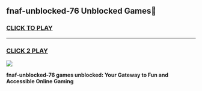 
## fnaf-unblocked-76 Unblocked Games👋
<h3>
<a href="https://news.freeplayer.one?title=fnaf-unblocked-76&ref=16F">CLICK TO PLAY</a></h3>
<hr>

<h3>
<a href="https://news.freeplayer.one?title=fnaf-unblocked-76&ref=16F">CLICK 2 PLAY</a>
  
</h3>

<a href="https://news.freeplayer.one?title=fnaf-unblocked-76&ref=16F/"><img src="https://clearcache.store/games.png"></a>


**fnaf-unblocked-76 games unblocked: Your Gateway to Fun and Accessible Online Gaming**
